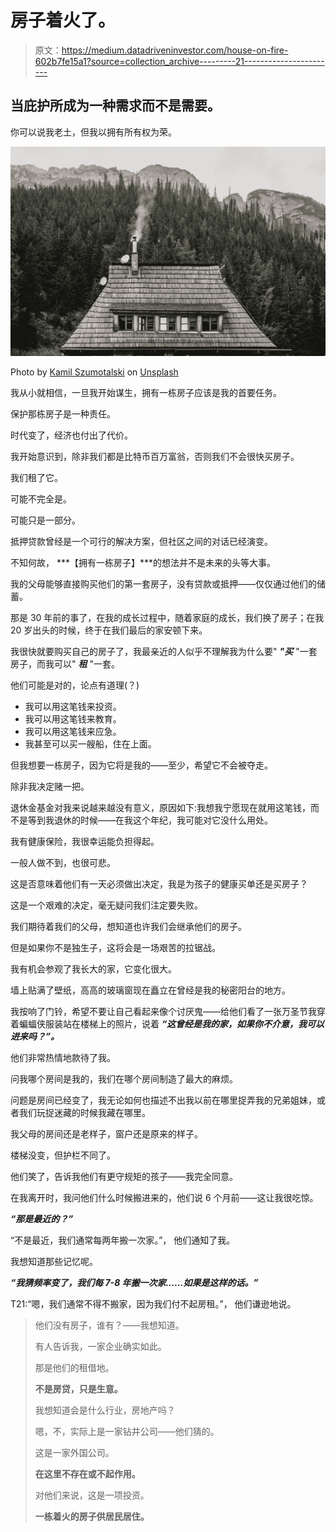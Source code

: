 # 房子着火了。

> 原文：<https://medium.datadriveninvestor.com/house-on-fire-602b7fe15a1?source=collection_archive---------21----------------------->

## 当庇护所成为一种需求而不是需要。

你可以说我老土，但我以拥有所有权为荣。

![](img/f2d13b8d2ab5d30dea4d4096c6c62793.png)

Photo by [Kamil Szumotalski](https://unsplash.com/@kamilszumotalski?utm_source=medium&utm_medium=referral) on [Unsplash](https://unsplash.com?utm_source=medium&utm_medium=referral)

我从小就相信，一旦我开始谋生，拥有一栋房子应该是我的首要任务。

保护那栋房子是一种责任。

时代变了，经济也付出了代价。

我开始意识到，除非我们都是比特币百万富翁，否则我们不会很快买房子。

我们租了它。

可能不完全是。

可能只是一部分。

抵押贷款曾经是一个可行的解决方案，但社区之间的对话已经演变。

不知何故， ***【拥有一栋房子】***的想法并不是未来的头等大事。

我的父母能够直接购买他们的第一套房子，没有贷款或抵押——仅仅通过他们的储蓄。

那是 30 年前的事了，在我的成长过程中，随着家庭的成长，我们换了房子；在我 20 岁出头的时候，终于在我们最后的家安顿下来。

我很快就要购买自己的房子了，我最亲近的人似乎不理解我为什么要" ***"买*** "一套房子，而我可以" ***租*** "一套。

他们可能是对的，论点有道理(？)

*   我可以用这笔钱来投资。
*   我可以用这笔钱来教育。
*   我可以用这笔钱来应急。
*   我甚至可以买一艘船，住在上面。

但我想要一栋房子，因为它将是我的——至少，希望它不会被夺走。

除非我决定赌一把。

退休金基金对我来说越来越没有意义，原因如下:我想我宁愿现在就用这笔钱，而不是等到我退休的时候——在我这个年纪，我可能对它没什么用处。

我有健康保险，我很幸运能负担得起。

一般人做不到，也很可悲。

这是否意味着他们有一天必须做出决定，我是为孩子的健康买单还是买房子？

这是一个艰难的决定，毫无疑问我们注定要失败。

我们期待着我们的父母，想知道也许我们会继承他们的房子。

但是如果你不是独生子，这将会是一场艰苦的拉锯战。

我有机会参观了我长大的家，它变化很大。

墙上贴满了壁纸，高高的玻璃窗现在矗立在曾经是我的秘密阳台的地方。

我按响了门铃，希望不要让自己看起来像个讨厌鬼——给他们看了一张万圣节我穿着蝙蝠侠服装站在楼梯上的照片，说着 ***“这曾经是我的家，如果你不介意，我可以进来吗？”。***

他们非常热情地款待了我。

问我哪个房间是我的，我们在哪个房间制造了最大的麻烦。

问题是房间已经变了，我无论如何也描述不出我以前在哪里捉弄我的兄弟姐妹，或者我们玩捉迷藏的时候我藏在哪里。

我父母的房间还是老样子，窗户还是原来的样子。

楼梯没变，但护栏不同了。

他们笑了，告诉我他们有更守规矩的孩子——我完全同意。

在我离开时，我问他们什么时候搬进来的，他们说 6 个月前——这让我很吃惊。

***“那是最近的？”***

“不是最近，我们通常每两年搬一次家。”， 他们通知了我。

我想知道那些记忆呢。

***“我猜频率变了，我们每 7-8 年搬一次家……如果是这样的话。”***

T21:“嗯，我们通常不得不搬家，因为我们付不起房租。”， 他们谦逊地说。

> 他们没有房子，谁有？——我想知道。
> 
> 有人告诉我，一家企业确实如此。
> 
> 那是他们的租借地。
> 
> **不是房贷，只是生意。**
> 
> 我想知道会是什么行业，房地产吗？
> 
> 嗯，不，实际上是一家钻井公司——他们猜的。
> 
> 这是一家外国公司。
> 
> **在这里不存在或不起作用。**
> 
> 对他们来说，这是一项投资。
> 
> **一栋着火的房子供居民居住。**